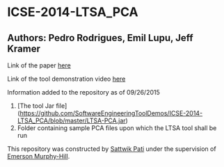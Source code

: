 # ICSE-2014-LTSA_PCA

## Authors: Pedro Rodrigues, Emil Lupu, Jeff Kramer

Link of the paper [here](http://www.doc.ic.ac.uk/~pr1810/publications/LTSA-PCA-ICSE2014-Demo.pdf)

Link of the tool demonstration video [here](https://www.youtube.com/watch?v=moIkx8JHE7o)

Information added to the repository as of 09/26/2015

1. [The tool Jar file] (https://github.com/SoftwareEngineeringToolDemos/ICSE-2014-LTSA_PCA/blob/master/LTSA-PCA.jar)
2. Folder containing sample PCA files upon which the LTSA tool shall be run

This repository was constructed by [Sattwik Pati](https://github.com/spati2) under the supervision of [Emerson Murphy-Hill](https://github.com/CaptainEmerson). 

